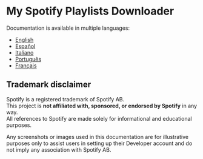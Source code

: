 # My Spotify Playlists Downloader

Documentation is available in multiple languages:

- [English](docs/en/README.md)
- [Español](docs/es/README.md)
- [Italiano](docs/it/README.md)
- [Português](docs/pt-br/README.md)
- [Français](docs/fr/README.md)

## Trademark disclaimer

Spotify is a registered trademark of Spotify AB.  
This project is **not affiliated with, sponsored, or endorsed by Spotify** in any way.  
All references to Spotify are made solely for informational and educational purposes.

Any screenshots or images used in this documentation are for illustrative purposes only to assist users in setting up their Developer account and do not imply any association with Spotify AB.
